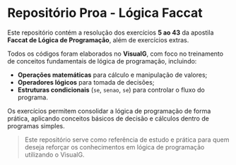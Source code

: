 # Repositório Proa - Lógica Faccat

Este repositório contém a resolução dos exercícios **5 ao 43** da apostila **Faccat de Lógica de Programação**, além de exercícios extras.

Todos os códigos foram elaborados no **VisualG**, com foco no treinamento de conceitos fundamentais de lógica de programação, incluindo:  

- **Operações matemáticas** para cálculo e manipulação de valores;  
- **Operadores lógicos** para tomada de decisões;  
- **Estruturas condicionais** (`se`, `senao`, `se`) para controlar o fluxo do programa.  

Os exercícios permitem consolidar a lógica de programação de forma prática, aplicando conceitos básicos de decisão e cálculos dentro de programas simples.  

> Este repositório serve como referência de estudo e prática para quem deseja reforçar os conhecimentos em lógica de programação utilizando o VisualG.
